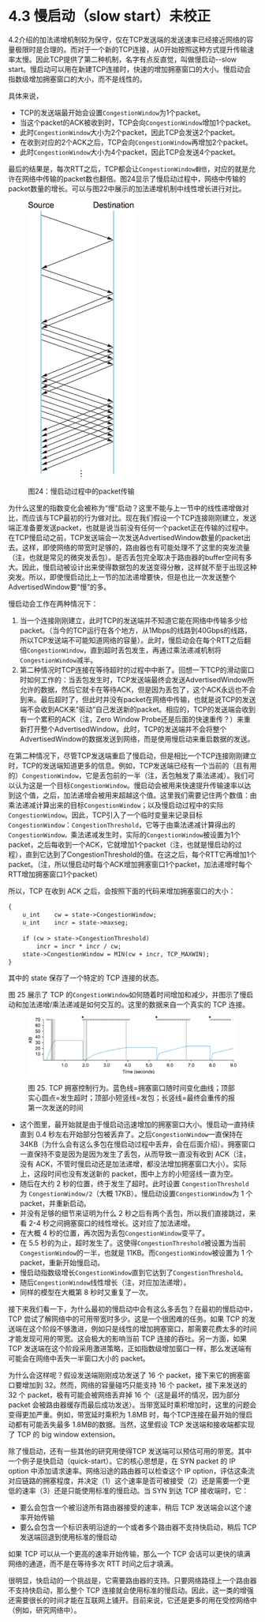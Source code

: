 # 4.3 慢启动（slow start）未校正

4.2介绍的加法递增机制较为保守，仅在TCP发送端的发送速率已经接近网络的容量极限时是合理的。而对于一个新的TCP连接，从0开始按照这种方式提升传输速率太慢。因此TCP提供了第二种机制，名字有点反直觉，叫做慢启动--slow start。慢启动可以用在新建TCP连接时，快速的增加拥塞窗口的大小。慢启动会指数级增加拥塞窗口的大小，而不是线性的。

具体来说，

* TCP的发送端最开始会设置`CongestionWindow`为1个packet。
* 当这个packet的ACK被收到时，TCP会向`CongestionWindow`增加1个packet。
* 此时`CongestionWindow`大小为2个packet，因此TCP会发送2个packet。
* 在收到对应的2个ACK之后，TCP会向`CongestionWindow`再增加2个packet。
* 此时`CongestionWindow`大小为4个packet，因此TCP会发送4个packet。

最后的结果是，每次RTT之后，TCP都会让`CongestionWindow翻倍`，对应的就是允许在网络中传输的packet数也翻倍。图24显示了慢启动过程中，网络中传输的packet数量的增长。可以与图22中展示的加法递增机制中线性增长进行对比。

<figure><img src="../.gitbook/assets/image (7) (1).png" alt="" width="217"><figcaption><p>图24：慢启动过程中的packet传输</p></figcaption></figure>

为什么这里的指数变化会被称为“慢”启动？这里不能与上一节中的线性递增做对比，而应该与TCP最初的行为做对比。现在我们假设一个TCP连接刚刚建立，发送端正准备要发送packet，也就是说当前没有任何一个packet正在传输的过程中。在TCP慢启动之前，TCP发送端会一次发送AdvertisedWindow数量的packet出去。这样，即使网络的带宽时足够的，路由器也有可能处理不了这里的突发流量（注，也就是常见的微突发丢包）。是否丢包完全取决于路由器的buffer空间有多大。因此，慢启动被设计出来使得数据包的发送变得分散，这样就不至于出现这种突发。所以，即使慢启动比上一节的加法递增要快，但是也比一次发送整个AdvertisedWindow要“慢”的多。

慢启动会工作在两种情况下：

1. 当一个连接刚刚建立，此时TCP的发送端并不知道它能在网络中传输多少给packet。（当今的TCP运行在各个地方，从1Mbps的线路到40Gbps的线路，所以TCP发送端不可能知道网络的容量）。此时，慢启动会在每个RTT之后翻倍`CongestionWindow`，直到超时丢包发生，再通过乘法递减机制将`CongestionWindow`减半。
2. 第二种情况时TCP连接在等待超时的过程中中断了。回想一下TCP的滑动窗口时如何工作的：当丢包发生时，TCP发送端最终会发送AdvertisedWindow所允许的数据，然后它就卡在等待ACK，但是因为丢包了，这个ACK永远也不会到来。最后超时了，但此时并没有packet在网络中传输，也就是说TCP的发送端不会收到ACK来“驱动”自己发送新的packet。相应的，TCP的发送端会收到有一个累积的ACK（注，Zero Window Probe还是后面的快速重传？）来重新打开整个AdvertisedWindow。此时，TCP的发送端并不会将整个AdvertisedWindow的数据发送到网络，而是使用慢启动来重启数据的发送。

在第二种情况下，尽管TCP发送端重启了慢启动，但是相比一个TCP连接刚刚建立时，TCP的发送端知道更多的信息。例如，TCP发送端已经有一个当前的（且有用的）`CongestionWindow`，它是丢包前的一半（注，丢包触发了乘法递减）。我们可以认为这是一个目标`CongestionWindow`。慢启动会被用来快速提升传输速率以达到这个值，之后，加法递增会被用来超越这个值。这里我们需要记住两个数值：由乘法递减计算出来的目标`CongestionWindow`；以及慢启动过程中的实际`CongestionWindow`。因此，TCP引入了一个临时变量来记录目标`CongestionWindow`：`CongestionThreshold`，它等于由乘法递减计算得出的`CongestionWindow。`乘法递减发生时，实际的`CongestionWindow`被设置为1个packet，之后每收到一个ACK，它就增加1个packet（注，也就是慢启动的过程），直到它达到了CongestionThreshold的值。在这之后，每个RTT它再增加1个packet。（注，所以慢启动时每个ACK增加拥塞窗口1个packet，加法递增时每个RTT增加拥塞窗口1个packet）

所以，TCP 在收到 ACK 之后，会按照下面的代码来增加拥塞窗口的大小：

```
{
    u_int    cw = state->CongestionWindow;
    u_int    incr = state->maxseg;

    if (cw > state->CongestionThreshold) 
        incr = incr * incr / cw;
    state->CongestionWindow = MIN(cw + incr, TCP_MAXWIN);
}
```

其中的 state 保存了一个特定的 TCP 连接的状态。

图 25 展示了 TCP 的`CongestionWindow`如何随着时间增加和减少，并图示了慢启动和加法递增/乘法递减是如何交互的。这里的数据来自一个真实的 TCP 连接。

<figure><img src="../.gitbook/assets/image.png" alt=""><figcaption><p>图 25. TCP 拥塞控制行为。蓝色线=拥塞窗口随时间变化曲线；顶部实心圆点=发生超时；顶部小短竖线=发包；长竖线=最终会重传的报第一次发送的时间</p></figcaption></figure>

* 这个图里，最开始就是由于慢启动迅速增加的拥塞窗口大小。慢启动一直持续直到 0.4 秒左右开始部分包被丢弃了。之后`CongestionWindow`一直保持在 34KB（为什么会有这么多包在慢启动过程中丢弃，会在后面介绍）。拥塞窗口一直保持不变是因为是因为发生了丢包，从而导致一直没有收到 ACK（注，没有 ACK，不管时慢启动还是加法递增，都没法增加拥塞窗口大小）。实际上，这段时间也没有发送新的 packet，图中上方的小短竖线一直为空。
* 随后在大约 2 秒的位置，终于发生了超时。此时设置 `CongestionThreshold` 为 `CongestionWindow/2`（大概 17KB）。慢启动设置`CongestionWindow`为 1 个 packet，并重新启动。
* 并没有足够的细节来证明为什么 2 秒之后有两个丢包，所以我们直接跳过，来看 2-4 秒之间拥塞窗口的线性增长。这对应了加法递增。
* 在大概 4 秒的位置，再次因为丢包`CongestionWindow`变平了。
* 在 5.5 秒的为止，超时发生了。这使得`CongestionThreshold`被设置为当前`CongestionWindow`的一半，也就是 11KB。而`CongestionWindow`被设置为 1 个 packet，重新开始慢启动。
* 慢启动指数级增长`CongestionWindow`直到它达到了`CongestionThreshold`。
* 随后`CongestionWindow`线性增长（注，对应加法递增）。
* 同样的模型在大概第 8 秒时又重复了一次。

接下来我们看一下，为什么最初的慢启动中会有这么多丢包？在最初的慢启动中，TCP 尝试了解网络中的可用带宽时多少。这是一个很困难的任务。如果 TCP 的发送端在这个阶段不够激进，例如只是线性的增加拥塞窗口，那需要花费太多的时间才能发现可用的带宽。这会极大的影响当前 TCP 连接的吞吐。另一方面，如果 TCP 发送端在这个阶段采用激进策略，正如指数级增加窗口一样，那么发送端有可能会在网络中丢失一半窗口大小的 packet。

为什么会这样呢？假设发送端刚刚成功发送了 16 个 packet，接下来它的拥塞窗口要增加到 32。然而，网络的容量碰巧只能支持 16 个 packet，接下来发送的 32 个 packet，极有可能会被网络丢弃掉 16 个（这是最坏的情况，因为部分 packet 会被路由器缓存而最后成功发送）。当带宽延时乘积增加时，这里的问题会变得更加严重。例如，带宽延时乘积为 1.8MB 时，每个TCP连接在最开始的慢启动都有可能丢失最多 1.8MB的数据。当然，这里假设 TCP 发送端和接收端都实现了 TCP 的 big window extension。

除了慢启动，还有一些其他的研究用使得TCP 发送端可以预估可用的带宽。其中一个例子是快启动（quick-start）。它的核心思想是，在 SYN packet 的 IP option 中添加请求速率。网络沿途的路由器可以检查这个 IP option，评估这条流对应链路的拥塞程度，并决定（1）这个速率是否可被接受（2）还是需要一个更低的速率（3）还是只能使用标准的慢启动。当 SYN 到达 TCP 接收端时，它：

* 要么会包含一个被沿途所有路由器接受的速率，稍后 TCP 发送端会以这个速率开始传输
* 要么会包含一个标识表明沿途的一个或者多个路由器不支持快启动，稍后 TCP 发送端回退到使用标准的慢启动

如果 TCP 可以从一个更高的速率开始传输，那么一个 TCP 会话可以更快的填满网络的通道，而不是在等待多次 RTT 时间之后才填满。

很明显，快启动的一个挑战是，它需要路由器的支持。只要网络路径上一个路由器不支持快启动，那么整个 TCP 连接就会使用标准的慢启动。因此，这一类的增强还需要很长的时间才能在互联网上铺开。目前来说，它还是更多的用在受控网络中（例如，研究网络中）。
